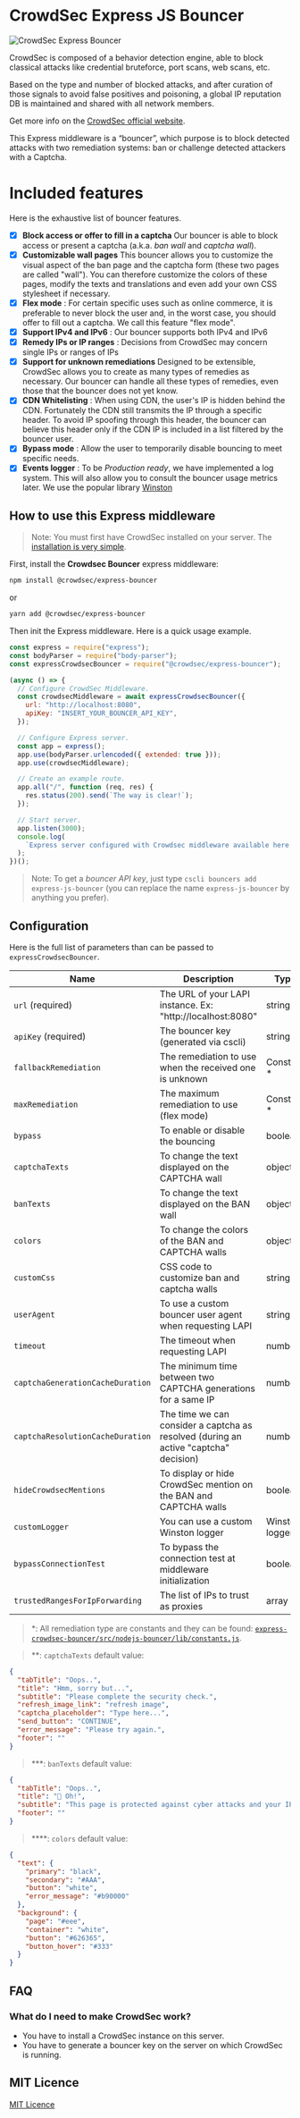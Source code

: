 # CrowdSec Express JS Bouncer

![CrowdSec Express Bouncer](https://github.com/crowdsecurity/cs-express-bouncer/raw/main/docs/assets/banner.png "CrowdSec Express Bouncer")

CrowdSec is composed of a behavior detection engine, able to block classical attacks like credential bruteforce, port scans, web scans, etc.

Based on the type and number of blocked attacks, and after curation of those signals to avoid false positives and poisoning, a global IP reputation DB is maintained and shared with all network members.

Get more info on the [CrowdSec official website](https://crowdsec.net/).

This Express middleware is a “bouncer”, which purpose is to block detected attacks with two remediation systems: ban or challenge detected attackers with a Captcha.

# Included features

Here is the exhaustive list of bouncer features.

- [x] **Block access or offer to fill in a captcha** Our bouncer is able to block access or present a captcha (a.k.a. _ban wall_ and _captcha wall_).
- [x] **Customizable wall pages** This bouncer allows you to customize the visual aspect of the ban page and the captcha form (these two pages are called "wall"). You can therefore customize the colors of these pages, modify the texts and translations and even add your own CSS stylesheet if necessary.
- [x] **Flex mode** : For certain specific uses such as online commerce, it is preferable to never block the user and, in the worst case, you should offer to fill out a captcha. We call this feature "flex mode".
- [x] **Support IPv4 and IPv6** : Our bouncer supports both IPv4 and IPv6
- [x] **Remedy IPs or IP ranges** : Decisions from CrowdSec may concern single IPs or ranges of IPs
- [x] **Support for unknown remediations** Designed to be extensible, CrowdSec allows you to create as many types of remedies as necessary. Our bouncer can handle all these types of remedies, even those that the bouncer does not yet know.
- [x] **CDN Whitelisting** : When using CDN, the user's IP is hidden behind the CDN. Fortunately the CDN still transmits the IP through a specific header. To avoid IP spoofing through this header, the bouncer can believe this header only if the CDN IP is included in a list filtered by the bouncer user.
- [x] **Bypass mode** : Allow the user to temporarily disable bouncing to meet specific needs.
- [x] **Events logger** : To be _Production ready_, we have implemented a log system. This will also allow you to consult the bouncer usage metrics later. We use the popular library [Winston](https://github.com/winstonjs/winston#readme)

## How to use this Express middleware

> Note: You must first have CrowdSec installed on your server. The [installation is very simple](https://doc.crowdsec.net/Crowdsec/v1/getting_started/installation/#installation).



First, install the **Crowdsec Bouncer** express middleware:

```bash
npm install @crowdsec/express-bouncer
```

or

```bash
yarn add @crowdsec/express-bouncer
```

Then init the Express middleware. Here is a quick usage example.

```javascript
const express = require("express");
const bodyParser = require("body-parser");
const expressCrowdsecBouncer = require("@crowdsec/express-bouncer");

(async () => {
  // Configure CrowdSec Middleware.
  const crowdsecMiddleware = await expressCrowdsecBouncer({
    url: "http://localhost:8080",
    apiKey: "INSERT_YOUR_BOUNCER_API_KEY",
  });

  // Configure Express server.
  const app = express();
  app.use(bodyParser.urlencoded({ extended: true }));
  app.use(crowdsecMiddleware);

  // Create an example route.
  app.all("/", function (req, res) {
    res.status(200).send(`The way is clear!`);
  });

  // Start server.
  app.listen(3000);
  console.log(
    `Express server configured with Crowdsec middleware available here: http://127.0.0.1:3000`
  );
})();
```
> Note: To get a _bouncer API key_, just type `cscli bouncers add express-js-bouncer` (you can replace the name `express-js-bouncer` by anything you prefer).

## Configuration

Here is the full list of parameters than can be passed to `expressCrowdsecBouncer`.

| Name                             | Description                                                                          | Type           | Default                                    |
| -------------------------------- | ------------------------------------------------------------------------------------ | -------------- | ------------------------------------------ |
| `url` (required)                 | The URL of your LAPI instance. Ex: "http://localhost:8080"                           | string         | -                                          |
| `apiKey` (required)              | The bouncer key (generated via cscli)                                                | string         | -                                          |
| `fallbackRemediation`            | The remediation to use when the received one is unknown                              | Constant \*    | `BAN_REMEDIATION`                          |
| `maxRemediation`                 | The maximum remediation to use (flex mode)                                           | Constant \*    | `BAN_REMEDIATION`                          |
| `bypass`                         | To enable or disable the bouncing                                                    | boolean        | `false`                                    |
| `captchaTexts`                   | To change the text displayed on the CAPTCHA wall                                     | object         | view below \*\*                            |
| `banTexts`                       | To change the text displayed on the BAN wall                                         | object         | view below \*\*\*                          |
| `colors`                         | To change the colors of the BAN and CAPTCHA walls                                    | object         | view below \*\*\*\*                        |
| `customCss`                      | CSS code to customize ban and captcha walls                                          | string         | `""`                                       |
| `userAgent`                      | To use a custom bouncer user agent when requesting LAPI                              | string         | `"CrowdSec Express-NodeJS bouncer/vx.x.x"` |
| `timeout`                        | The timeout when requesting LAPI                                                     | number         | `2000`                                     |
| `captchaGenerationCacheDuration` | The minimum time between two CAPTCHA generations for a same IP                       | number         | `60 * 1000`                                |
| `captchaResolutionCacheDuration` | The time we can consider a captcha as resolved (during an active "captcha" decision) | number         | `30 * 60 * 1000`                           |
| `hideCrowdsecMentions`           | To display or hide CrowdSec mention on the BAN and CAPTCHA walls                     | boolean        | `false`                                    |
| `customLogger`                   | You can use a custom Winston logger                                                  | Winston logger | default logger                             |
| `bypassConnectionTest`           | To bypass the connection test at middleware initialization                           | boolean        | false                                      |
| `trustedRangesForIpForwarding`   | The list of IPs to trust as proxies                                                  | array<string>  | []                                         |

> \*: All remediation type are constants and they can be found: [`express-crowdsec-bouncer/src/nodejs-bouncer/lib/constants.js`](src/nodejs-bouncer/lib/constants.js).

> \*\*: `captchaTexts` default value:

```json
{
  "tabTitle": "Oops..",
  "title": "Hmm, sorry but...",
  "subtitle": "Please complete the security check.",
  "refresh_image_link": "refresh image",
  "captcha_placeholder": "Type here...",
  "send_button": "CONTINUE",
  "error_message": "Please try again.",
  "footer": ""
}
```

> \*\*\*: `banTexts` default value:

```json
{
  "tabTitle": "Oops..",
  "title": "🤭 Oh!",
  "subtitle": "This page is protected against cyber attacks and your IP has been banned by our system.",
  "footer": ""
}
```

> \*\*\*\*: `colors` default value:

```json
{
  "text": {
    "primary": "black",
    "secondary": "#AAA",
    "button": "white",
    "error_message": "#b90000"
  },
  "background": {
    "page": "#eee",
    "container": "white",
    "button": "#626365",
    "button_hover": "#333"
  }
}
```

## FAQ

### What do I need to make CrowdSec work?

- You have to install a CrowdSec instance on this server.
- You have to generate a bouncer key on the server on which CrowdSec is running.

## MIT Licence

[MIT Licence](./LICENCE)
